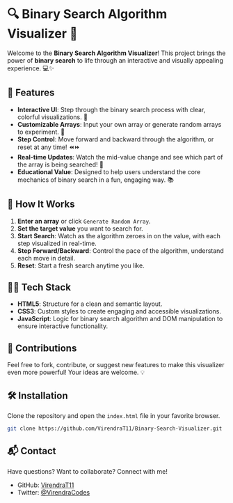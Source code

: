 # 🔍 Binary Search Algorithm Visualizer 🎯

Welcome to the **Binary Search Algorithm Visualizer**! This project brings the power of **binary search** to life through an interactive and visually appealing experience. 💻✨

## 🌟 Features
- **Interactive UI**: Step through the binary search process with clear, colorful visualizations. 🎨
- **Customizable Arrays**: Input your own array or generate random arrays to experiment. 🎲
- **Step Control**: Move forward and backward through the algorithm, or reset at any time! ⏪⏩
- **Real-time Updates**: Watch the mid-value change and see which part of the array is being searched! 👀
- **Educational Value**: Designed to help users understand the core mechanics of binary search in a fun, engaging way. 📚

## 🎯 How It Works
1. **Enter an array** or click `Generate Random Array`.
2. **Set the target value** you want to search for.
3. **Start Search**: Watch as the algorithm zeroes in on the value, with each step visualized in real-time.
4. **Step Forward/Backward**: Control the pace of the algorithm, understand each move in detail.
5. **Reset**: Start a fresh search anytime you like.

## 👨‍💻 Tech Stack
- **HTML5**: Structure for a clean and semantic layout.
- **CSS3**: Custom styles to create engaging and accessible visualizations.
- **JavaScript**: Logic for binary search algorithm and DOM manipulation to ensure interactive functionality.

## 👥 Contributions
Feel free to fork, contribute, or suggest new features to make this visualizer even more powerful! Your ideas are welcome. 💡

## 🛠️ Installation
Clone the repository and open the `index.html` file in your favorite browser.
```bash
git clone https://github.com/VirendraT11/Binary-Search-Visualizer.git
```

## 📬 Contact
Have questions? Want to collaborate? Connect with me!
- GitHub: [VirendraT11](https://github.com/VirendraT11)
- Twitter: [@VirendraCodes](https://twitter.com/VirendraCodes)
